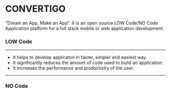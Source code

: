 # CONVERTIGO
"Dream an App, Make an App". It is an open source LOW Code/NO Code Application platform for a full stack mobile or web application development.
### LOW Code
---
- It helps to develop applicaton in faster, simpler and easiest way.
- It significantly reduces the amount of code used to build an application.
- It increases the performance and productivity of the user.
---
### NO Code
